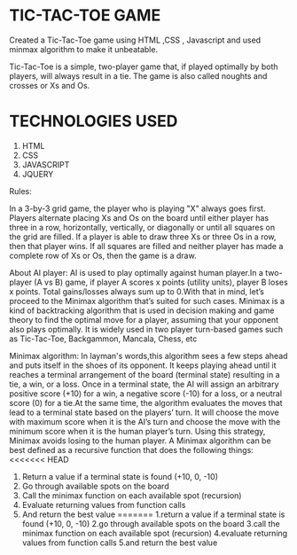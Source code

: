 # TIC-TAC-TOE GAME
Created a Tic-Tac-Toe game using HTML ,CSS , Javascript and used minmax algorithm to make it unbeatable.

Tic-Tac-Toe is a simple, two-player game that, if played optimally by both players, will always result in a tie. The game is also called noughts and crosses or Xs and Os.

# TECHNOLOGIES USED

1. HTML
2. CSS
3. JAVASCRIPT
4. JQUERY

Rules:

In a 3-by-3 grid game, the player who is playing "X" always goes first. Players alternate placing Xs and Os on the board until either player has three in a row, horizontally, vertically, or diagonally or until all squares on the grid are filled. If a player is able to draw three Xs or three Os in a row, then that player wins. If all squares are filled and neither player has made a complete row of Xs or Os, then the game is a draw.

About AI player: AI is used to play optimally against human player.In a two-player (A vs B) game, if player A scores x points (utility units), player B loses x points. Total gains/losses always sum up to 0.With that in mind, let’s proceed to the Minimax algorithm that’s suited for such cases. Minimax is a kind of backtracking algorithm that is used in decision making and game theory to find the optimal move for a player, assuming that your opponent also plays optimally. It is widely used in two player turn-based games such as Tic-Tac-Toe, Backgammon, Mancala, Chess, etc

Minimax algorithm: In layman's words,this algorithm sees a few steps ahead and puts itself in the shoes of its opponent. It keeps playing ahead until it reaches a terminal arrangement of the board (terminal state) resulting in a tie, a win, or a loss. Once in a terminal state, the AI will assign an arbitrary positive score (+10) for a win, a negative score (-10) for a loss, or a neutral score (0) for a tie.At the same time, the algorithm evaluates the moves that lead to a terminal state based on the players’ turn. It will choose the move with maximum score when it is the AI’s turn and choose the move with the minimum score when it is the human player’s turn. Using this strategy, Minimax avoids losing to the human player. A Minimax algorithm can be best defined as a recursive function that does the following things: 
<<<<<<< HEAD
1. Return a value if a terminal state is found (+10, 0, -10) 
2. Go through available spots on the board 
3. Call the minimax function on each available spot (recursion) 
4. Evaluate returning values from function calls 
5. And return the best value
=======
1.return a value if a terminal state is found (+10, 0, -10) 
2.go through available spots on the board 
3.call the minimax function on each available spot (recursion) 
4.evaluate returning values from function calls 
5.and return the best value
